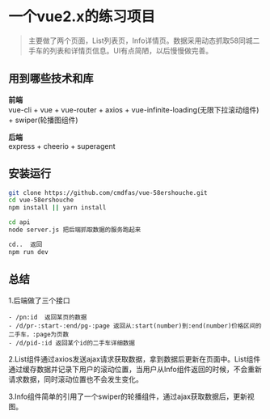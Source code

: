 # 一个vue2.x的练习项目

> 主要做了两个页面，List列表页，Info详情页。数据采用动态抓取58同城二手车的列表和详情页信息。UI有点简陋，以后慢慢做完善。

## 用到哪些技术和库

**前端**  
vue-cli + vue + vue-router + axios + vue-infinite-loading(无限下拉滚动组件) + swiper(轮播图组件)  

**后端**  
express + cheerio + superagent

## 安装运行

``` bash
git clone https://github.com/cmdfas/vue-58ershouche.git
cd vue-58ershouche
npm install || yarn install

cd api
node server.js 把后端抓取数据的服务跑起来

cd..  返回
npm run dev

```
## 总结

1.后端做了三个接口 

    - /pn:id  返回某页的数据
    - /d/pr-:start-:end/pg-:page 返回从:start(number)到:end(number)价格区间的二手车，:page为页数
    - /d/pid-:id 返回某个id的二手车详细数据

2.List组件通过axios发送ajax请求获取数据，拿到数据后更新在页面中。List组件通过<keep-alive>缓存数据并记录下用户的滚动位置，当用户从Info组件返回的时候，不会重新请求数据，同时滚动位置也不会发生变化。

3.Info组件简单的引用了一个swiper的轮播组件，通过ajax获取数据后，更新视图。